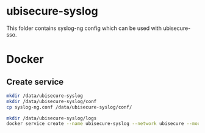 # ubisecure-syslog
This folder contains syslog-ng config which can be used with ubisecure-sso.

# Docker

## Create service
```bash
mkdir /data/ubisecure-syslog
mkdir /data/ubisecure-syslog/conf
cp syslog-ng.conf /data/ubisecure-syslog/conf/

mkdir /data/ubisecure-syslog/logs
docker service create --name ubisecure-syslog --network ubisecure --mount type=bind,source=/data/ubisecure-syslog/conf/syslog-ng.conf,destination=/etc/syslog-ng/syslog-ng.conf --mount type=bind,source=/data/ubisecure-syslog/logs,destination=/logs balabit/syslog-ng
```
